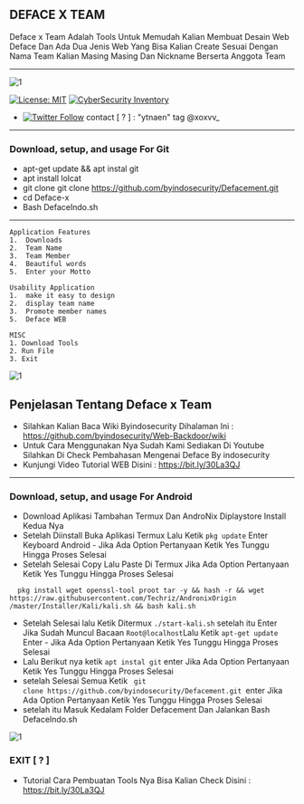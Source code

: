 ## DEFACE X TEAM
Deface x Team Adalah Tools Untuk Memudah Kalian Membuat Desain Web Deface Dan Ada Dua Jenis Web
Yang Bisa Kalian Create Sesuai Dengan Nama Team Kalian Masing Masing Dan Nickname Berserta Anggota Team
***
![1](http://docs.google.com/uc?export=open&amp;id=1gr0HdfxNMLJX7meSIiLikH4KRH4Bv3DH)

[![License: MIT](https://img.shields.io/badge/Check-Youtube-red.svg)](https://youtu.be/JCqup2Vmaz8)
[![CyberSecurity Inventory](https://img.shields.io/badge/Hack-informations-FF5050_flat.svg)](https://youtu.be/JCqup2Vmaz8)

* [![Twitter Follow](https://img.shields.io/twitter/follow/jay_townsend1.svg?style=social&label=Follow)](https://twitter.com/xoxvv_) contact [ ? ] : "ytnaen" tag @xoxvv_

***
### Download, setup, and usage For Git
* apt-get update && apt instal git
* apt install lolcat
* git clone git clone https://github.com/byindosecurity/Defacement.git
* cd Deface-x
* Bash DefaceIndo.sh
***
```
Application Features
1.  Downloads
2.  Team Name
3.  Team Member
4.  Beautiful words
5.  Enter your Motto

Usability Application
1.  make it easy to design
2.  display team name
3.  Promote member names
5.  Deface WEB 

MISC
1. Download Tools
2. Run File
3. Exit
```

![1](http://docs.google.com/uc?export=open&amp;id=13YyjpIeDQlJZn7Z7Mycpq_leIji6ul_L)


## Penjelasan Tentang Deface x Team
* Silahkan Kalian Baca Wiki Byindosecurity Dihalaman Ini : https://github.com/byindosecurity/Web-Backdoor/wiki
* Untuk Cara Menggunakan Nya Sudah Kami Sediakan Di Youtube Silahkan Di 
Check Pembahasan Mengenai Deface By indosecurity
* Kunjungi Video Tutorial WEB Disini : https://bit.ly/30La3QJ
***
### Download, setup, and usage For Android
* Download Aplikasi Tambahan Termux Dan AndroNix Diplaystore 
  Install Kedua Nya
* Setelah Diinstall Buka Aplikasi Termux Lalu Ketik ``` pkg update ```
  Enter Keyboard Android - Jika Ada Option Pertanyaan Ketik 
  Yes Tunggu Hingga Proses Selesai
* Setelah Selesai Copy Lalu Paste Di Termux Jika Ada Option Pertanyaan Ketik Yes Tunggu Hingga Proses Selesai
```
  pkg install wget openssl-tool proot tar -y && hash -r && wget https://raw.githubusercontent.com/Techriz/AndronixOrigin /master/Installer/Kali/kali.sh && bash kali.sh 
 ```
* Setelah Selesai lalu Ketik Ditermux ``` ./start-kali.sh ``` setelah itu Enter Jika Sudah Muncul Bacaan ``` Root@localhost ```Lalu Ketik ``` apt-get update ``` Enter - Jika Ada Option Pertanyaan Ketik Yes Tunggu Hingga Proses Selesai
* Lalu Berikut nya ketik ``` apt instal git ``` enter Jika Ada Option Pertanyaan Ketik Yes Tunggu Hingga Proses Selesai
* setelah Selesai Semua Ketik ``` git clone https://github.com/byindosecurity/Defacement.git ```enter Jika Ada Option 
  Pertanyaan Ketik Yes Tunggu Hingga Proses Selesai
* setelah itu Masuk Kedalam Folder Defacement Dan Jalankan Bash DefaceIndo.sh

![1](http://docs.google.com/uc?export=open&amp;id=1x4rrXfZD68A-ixs4yAEhHaySOtYhQJY4)

### EXIT [ ? ]
* Tutorial Cara Pembuatan Tools Nya Bisa Kalian Check Disini : https://bit.ly/30La3QJ

